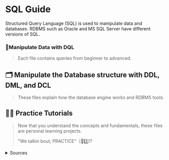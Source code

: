 # **SQL Guide**

Structured Query Language (SQL) is used to manipulate data and databases. RDBMS such as Oracle and MS SQL Server have different versions of SQL. 

### 📶Manipulate Data with DQL
> Each file contains queries from beginner to advanced.

## 🗂️ Manipulate the Database structure with DDL, DML, and DCL
> These files explain how the database engine works and RDBMS tools.

## ✍🏼 Practice Tutorials
> Now that you understand the concepts and fundamentals, these files are personal learning projects.
>
> "We talkin bout, PRACTICE"🗦🐐3️⃣⁉️


<details>
  <summary>Sources</summary>

### 😤📺 Youtube University! Check out these channels! 

<!--
Learn Beginner SQL w/ Joey Blue: https://www.youtube.com/@joeyblue1/playlists <br />
Intermediate & Advanced SQL - https://www.youtube.com/channel/UC7cs8q-gJRlGwj4A8OmCmXg/playlists <br />
SQL Engine and Interview Q&A - https://www.youtube.com/c/Csharp-video-tutorialsBlogspot/playlists <br />
Learn how the SQL Server Engine works w/ Brent Ozar - https://www.youtube.com/watch?v=fERXOywBhlA <br />
Joe Celko

<details>
  <summary>Creating Tables</summary>
</details>
-->
https://learnsql.com/blog/standard-sql-functions-cheat-sheet/standard-sql-functions-cheat-sheet-a4.pdf
https://www.youtube.com/watch?v=9Pzj7Aj25lw&list=PLD20298E653A970F8

</details>
